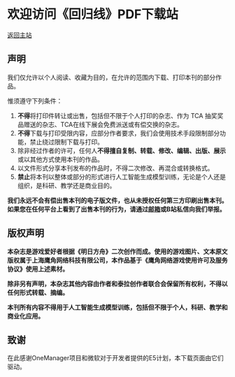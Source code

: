 # 欢迎访问《回归线》PDF下载站

[返回主站](https://aneot.arktca.com)

## 声明

我们仅允许以个人阅读、收藏为目的，在允许的范围内下载、打印本刊的部分作品。

惟须遵守下列条件：

   1. **不得**将打印件转让或出售，包括但不限于个人打印的杂志、作为 TCA 抽奖奖品赠送的杂志、TCA在线下展会免费派送或有偿交换的杂志。
   2. **不得**下载与打印受限内容，应部分作者要求，我们会使用技术手段限制部分功能，禁止绕过限制下载与打印。
   3. 除非经过作者的许可，任何人**不得擅自复制、转载、修改、编辑、出版、展示**或以其他方式使用本刊的作品。
   4. 以文件形式分享本刊发布的作品时，不得二次修改、再混合或转换格式。
   5. **禁止**将本刊以整体或部分的形式进行人工智能生成模型训练，无论是个人还是组织，是科研、教学还是商业目的。

**我们永远不会有偿出售本刊的电子版文件，也从未授权任何第三方印刷出售本刊。如果您在任何平台上看到了出售本刊的行为，请通过[邮箱](mailto:aneot@arktca.com)或B站私信向我们举报。**

## **版权声明**

**本杂志是游戏爱好者根据《明日方舟》二次创作而成。使用的游戏图片、文本原文版权属于上海鹰角网络科技有限公司，本作品基于《鹰角网络游戏使用许可及服务协议》使用上述素材。**

**除非另有声明，本杂志其他内容由作者和泰拉创作者联合会保留所有权利，不得以任何形式转载、摘编。**

**本刊所有内容不得用于人工智能生成模型训练，包括但不限于个人，科研、教学和商业化应用。**

## 致谢

在此感谢OneManager项目和微软对于开发者提供的E5计划，本下载页面由它们驱动。